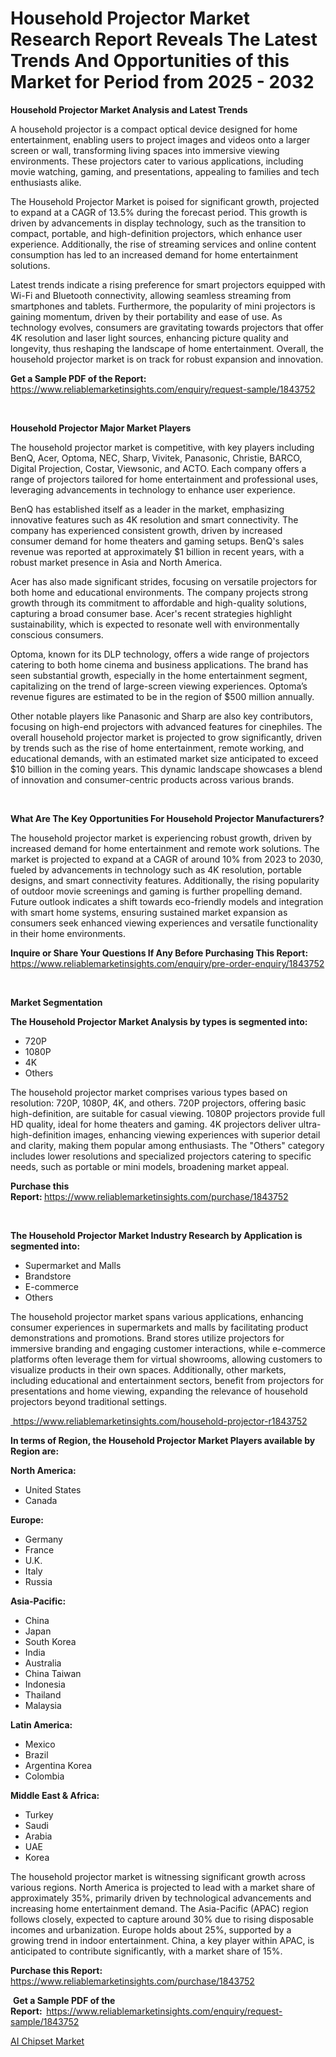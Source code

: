<p><h1>Household Projector Market Research Report Reveals The Latest Trends And Opportunities of this Market for Period from 2025 - 2032</h1></p><p><strong>Household Projector Market Analysis and Latest Trends</strong></p>
<p><p>A household projector is a compact optical device designed for home entertainment, enabling users to project images and videos onto a larger screen or wall, transforming living spaces into immersive viewing environments. These projectors cater to various applications, including movie watching, gaming, and presentations, appealing to families and tech enthusiasts alike.</p><p>The Household Projector Market is poised for significant growth, projected to expand at a CAGR of 13.5% during the forecast period. This growth is driven by advancements in display technology, such as the transition to compact, portable, and high-definition projectors, which enhance user experience. Additionally, the rise of streaming services and online content consumption has led to an increased demand for home entertainment solutions.</p><p>Latest trends indicate a rising preference for smart projectors equipped with Wi-Fi and Bluetooth connectivity, allowing seamless streaming from smartphones and tablets. Furthermore, the popularity of mini projectors is gaining momentum, driven by their portability and ease of use. As technology evolves, consumers are gravitating towards projectors that offer 4K resolution and laser light sources, enhancing picture quality and longevity, thus reshaping the landscape of home entertainment. Overall, the household projector market is on track for robust expansion and innovation.</p></p>
<p><strong>Get a Sample PDF of the Report:&nbsp;</strong> <a href="https://www.reliablemarketinsights.com/enquiry/request-sample/1843752?utm_campaign=1937&utm_medium=2&utm_source=Github&utm_content=ia&utm_term=06042025&utm_id=household-projector">https://www.reliablemarketinsights.com/enquiry/request-sample/1843752</a></p>
<p>&nbsp;</p>
<p><strong>Household Projector Major Market Players</strong></p>
<p><p>The household projector market is competitive, with key players including BenQ, Acer, Optoma, NEC, Sharp, Vivitek, Panasonic, Christie, BARCO, Digital Projection, Costar, Viewsonic, and ACTO. Each company offers a range of projectors tailored for home entertainment and professional uses, leveraging advancements in technology to enhance user experience.</p><p>BenQ has established itself as a leader in the market, emphasizing innovative features such as 4K resolution and smart connectivity. The company has experienced consistent growth, driven by increased consumer demand for home theaters and gaming setups. BenQ's sales revenue was reported at approximately $1 billion in recent years, with a robust market presence in Asia and North America.</p><p>Acer has also made significant strides, focusing on versatile projectors for both home and educational environments. The company projects strong growth through its commitment to affordable and high-quality solutions, capturing a broad consumer base. Acer's recent strategies highlight sustainability, which is expected to resonate well with environmentally conscious consumers.</p><p>Optoma, known for its DLP technology, offers a wide range of projectors catering to both home cinema and business applications. The brand has seen substantial growth, especially in the home entertainment segment, capitalizing on the trend of large-screen viewing experiences. Optoma’s revenue figures are estimated to be in the region of $500 million annually.</p><p>Other notable players like Panasonic and Sharp are also key contributors, focusing on high-end projectors with advanced features for cinephiles. The overall household projector market is projected to grow significantly, driven by trends such as the rise of home entertainment, remote working, and educational demands, with an estimated market size anticipated to exceed $10 billion in the coming years. This dynamic landscape showcases a blend of innovation and consumer-centric products across various brands.</p></p>
<p>&nbsp;</p>
<p><strong>What Are The Key Opportunities For Household Projector Manufacturers?</strong></p>
<p><p>The household projector market is experiencing robust growth, driven by increased demand for home entertainment and remote work solutions. The market is projected to expand at a CAGR of around 10% from 2023 to 2030, fueled by advancements in technology such as 4K resolution, portable designs, and smart connectivity features. Additionally, the rising popularity of outdoor movie screenings and gaming is further propelling demand. Future outlook indicates a shift towards eco-friendly models and integration with smart home systems, ensuring sustained market expansion as consumers seek enhanced viewing experiences and versatile functionality in their home environments.</p></p>
<p><strong>Inquire or Share Your Questions If Any Before Purchasing This Report:</strong> <a href="https://www.reliablemarketinsights.com/enquiry/pre-order-enquiry/1843752?utm_campaign=1937&utm_medium=2&utm_source=Github&utm_content=ia&utm_term=06042025&utm_id=household-projector">https://www.reliablemarketinsights.com/enquiry/pre-order-enquiry/1843752</a></p>
<p>&nbsp;</p>
<p><strong>Market Segmentation</strong></p>
<p><strong>The Household Projector Market Analysis by types is segmented into:</strong></p>
<p><ul><li>720P</li><li>1080P</li><li>4K</li><li>Others</li></ul></p>
<p><p>The household projector market comprises various types based on resolution: 720P, 1080P, 4K, and others. 720P projectors, offering basic high-definition, are suitable for casual viewing. 1080P projectors provide full HD quality, ideal for home theaters and gaming. 4K projectors deliver ultra-high-definition images, enhancing viewing experiences with superior detail and clarity, making them popular among enthusiasts. The "Others" category includes lower resolutions and specialized projectors catering to specific needs, such as portable or mini models, broadening market appeal.</p></p>
<p><strong>Purchase this Report:&nbsp;</strong><a href="https://www.reliablemarketinsights.com/purchase/1843752?utm_campaign=1937&utm_medium=2&utm_source=Github&utm_content=ia&utm_term=06042025&utm_id=household-projector">https://www.reliablemarketinsights.com/purchase/1843752</a></p>
<p>&nbsp;</p>
<p><strong>The Household Projector Market Industry Research by Application is segmented into:</strong></p>
<p><ul><li>Supermarket and Malls</li><li>Brandstore</li><li>E-commerce</li><li>Others</li></ul></p>
<p><p>The household projector market spans various applications, enhancing consumer experiences in supermarkets and malls by facilitating product demonstrations and promotions. Brand stores utilize projectors for immersive branding and engaging customer interactions, while e-commerce platforms often leverage them for virtual showrooms, allowing customers to visualize products in their own spaces. Additionally, other markets, including educational and entertainment sectors, benefit from projectors for presentations and home viewing, expanding the relevance of household projectors beyond traditional settings.</p></p>
<p><a href="https://www.reliablemarketinsights.com/household-projector-r1843752?utm_campaign=1937&utm_medium=2&utm_source=Github&utm_content=ia&utm_term=06042025&utm_id=household-projector">&nbsp;https://www.reliablemarketinsights.com/household-projector-r1843752</a></p>
<p><strong>In terms of Region, the Household Projector Market Players available by Region are:</strong></p>
<p>
    <p> <strong> North America: </strong>
        <ul>
            <li>United States</li>
            <li>Canada</li>
        </ul>
        </p> 
    <p> <strong> Europe: </strong>
        <ul>
            <li>Germany</li>
            <li>France</li>
            <li>U.K.</li>
            <li>Italy</li>
            <li>Russia</li>
        </ul>
        </p> 
    <p> <strong> Asia-Pacific: </strong>
        <ul>
            <li>China</li>
            <li>Japan</li>
            <li>South Korea</li>
            <li>India</li>
            <li>Australia</li>
            <li>China Taiwan</li>
            <li>Indonesia</li>
            <li>Thailand</li>
            <li>Malaysia</li>
        </ul>
        </p> 
    <p> <strong> Latin America: </strong>
        <ul>
            <li>Mexico</li>
            <li>Brazil</li>
            <li>Argentina Korea</li>
            <li>Colombia</li>
        </ul>
        </p> 
    <p> <strong> Middle East & Africa: </strong>
        <ul>
            <li>Turkey</li>
            <li>Saudi</li>
            <li>Arabia</li>
            <li>UAE</li>
            <li>Korea</li>
        </ul>
    </p>
    </p>
<p><p>The household projector market is witnessing significant growth across various regions. North America is projected to lead with a market share of approximately 35%, primarily driven by technological advancements and increasing home entertainment demand. The Asia-Pacific (APAC) region follows closely, expected to capture around 30% due to rising disposable incomes and urbanization. Europe holds about 25%, supported by a growing trend in indoor entertainment. China, a key player within APAC, is anticipated to contribute significantly, with a market share of 15%.</p></p>
<p><strong>Purchase this Report: </strong><a href="https://www.reliablemarketinsights.com/purchase/1843752?utm_campaign=1937&utm_medium=2&utm_source=Github&utm_content=ia&utm_term=06042025&utm_id=household-projector">https://www.reliablemarketinsights.com/purchase/1843752</a></p>
<p>&nbsp;<strong>Get a Sample PDF of the Report:&nbsp;&nbsp;</strong><a href="https://www.reliablemarketinsights.com/enquiry/request-sample/1843752?utm_campaign=1937&utm_medium=2&utm_source=Github&utm_content=ia&utm_term=06042025&utm_id=household-projector">https://www.reliablemarketinsights.com/enquiry/request-sample/1843752</a></p>
<p><strong></strong></p>
<p><p><a href="https://github.com/bmorecock/Market-Research-Report-List-6/blob/main/ai-chipset-market.md?utm_campaign=1937&utm_medium=2&utm_source=Github&utm_content=ia&utm_term=06042025&utm_id=household-projector">AI Chipset Market</a></p></p>
